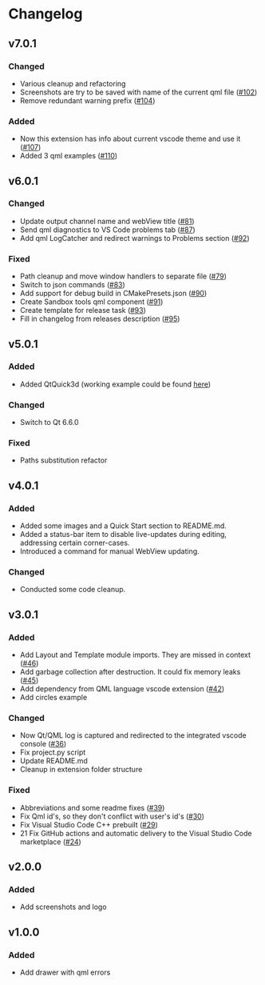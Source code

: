 # Changelog

## v7.0.1

### Changed

* Various cleanup and refactoring
* Screenshots are try to be saved with name of the current qml file ([#102](https://github.com/SavenkovIgor/QmlSandboxExtension/pull/102))
* Remove redundant warning prefix ([#104](https://github.com/SavenkovIgor/QmlSandboxExtension/pull/104))

### Added

* Now this extension has info about current vscode theme and use it ([#107](https://github.com/SavenkovIgor/QmlSandboxExtension/pull/107))
* Added 3 qml examples  ([#110](https://github.com/SavenkovIgor/QmlSandboxExtension/pull/110))

## v6.0.1

### Changed

* Update output channel name and webView title ([#81](https://github.com/SavenkovIgor/QmlSandboxExtension/pull/81))
* Send qml diagnostics to VS Code problems tab ([#87](https://github.com/SavenkovIgor/QmlSandboxExtension/pull/87))
* Add qml LogCatcher and redirect warnings to Problems section ([#92](https://github.com/SavenkovIgor/QmlSandboxExtension/pull/92))

### Fixed

* Path cleanup and move window handlers to separate file ([#79](https://github.com/SavenkovIgor/QmlSandboxExtension/pull/79))
* Switch to json commands ([#83](https://github.com/SavenkovIgor/QmlSandboxExtension/pull/83))
* Add support for debug build in CMakePresets.json ([#90](https://github.com/SavenkovIgor/QmlSandboxExtension/pull/90))
* Create Sandbox tools qml component ([#91](https://github.com/SavenkovIgor/QmlSandboxExtension/pull/91))
* Create template for release task ([#93](https://github.com/SavenkovIgor/QmlSandboxExtension/pull/93))
* Fill in changelog from releases description ([#95](https://github.com/SavenkovIgor/QmlSandboxExtension/pull/95))

## v5.0.1

### Added

* Added QtQuick3d (working example could be found [here](https://doc.qt.io/qt-6/qtquick3d-intro-main-qml.html))

### Changed

* Switch to Qt 6.6.0

### Fixed

* Paths substitution refactor

## v4.0.1

### Added

* Added some images and a Quick Start section to README.md.
* Added a status-bar item to disable live-updates during editing, addressing
  certain corner-cases.
* Introduced a command for manual WebView updating.

### Changed

* Conducted some code cleanup.

## v3.0.1

### Added

* Add Layout and Template module imports. They are missed in context ([#46](https://github.com/SavenkovIgor/QmlSandboxExtension/pull/46))
* Add garbage collection after destruction. It could fix memory leaks ([#45](https://github.com/SavenkovIgor/QmlSandboxExtension/pull/45))
* Add dependency from QML language vscode extension ([#42](https://github.com/SavenkovIgor/QmlSandboxExtension/pull/42))
* Add circles example

### Changed

* Now Qt/QML log is captured and redirected to the integrated vscode console ([#36](https://github.com/SavenkovIgor/QmlSandboxExtension/pull/36))
* Fix project.py script
* Update README.md
* Cleanup in extension folder structure

### Fixed

* Abbreviations and some readme fixes ([#39](https://github.com/SavenkovIgor/QmlSandboxExtension/pull/39))
* Fix Qml id's, so they don't conflict with user's id's ([#30](https://github.com/SavenkovIgor/QmlSandboxExtension/pull/30))
* Fix Visual Studio Code C++ prebuilt ([#29](https://github.com/SavenkovIgor/QmlSandboxExtension/pull/29))
* 21 Fix GitHub actions and automatic delivery to the Visual Studio Code
  marketplace ([#24](https://github.com/SavenkovIgor/QmlSandboxExtension/pull/24))

## v2.0.0

### Added

* Add screenshots and logo

## v1.0.0

### Added

* Add drawer with qml errors
